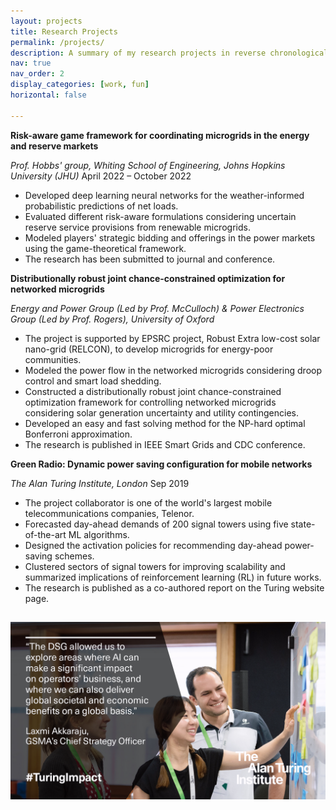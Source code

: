 ```yaml
---
layout: projects
title: Research Projects
permalink: /projects/
description: A summary of my research projects in reverse chronological order.
nav: true
nav_order: 2
display_categories: [work, fun]
horizontal: false

---
```


**Risk-aware game framework for coordinating microgrids in the energy and reserve markets**

*Prof. Hobbs' group, Whiting School of Engineering, Johns Hopkins University (JHU)*		April 2022 – October 2022

- Developed deep learning neural networks for the weather-informed probabilistic predictions of net loads.
- Evaluated different risk-aware formulations considering uncertain reserve service provisions from renewable microgrids. 
- Modeled players' strategic bidding and offerings in the power markets using the game-theoretical framework.
- The research has been submitted to journal and conference. 

**Distributionally robust joint chance-constrained optimization for networked microgrids**

*Energy and Power Group (Led by Prof. McCulloch) & Power Electronics Group (Led by Prof. Rogers), University of Oxford* 

- The project is supported by EPSRC project, Robust Extra low-cost solar nano-grid (RELCON), to develop microgrids for energy-poor communities.
- Modeled the power flow in the networked microgrids considering droop control and smart load shedding.
- Constructed a distributionally robust joint chance-constrained optimization framework for controlling networked microgrids considering solar generation uncertainty and utility contingencies.
- Developed an easy and fast solving method for the NP-hard optimal Bonferroni approximation.
- The research is published in IEEE Smart Grids and CDC conference. 

**Green Radio: Dynamic power saving configuration for mobile networks**

*The Alan Turing Institute, London*             							    Sep 2019

- The project collaborator is one of the world's largest mobile telecommunications companies, Telenor. 
- Forecasted day-ahead demands of 200 signal towers using five state-of-the-art ML algorithms.  
- Designed the activation policies for recommending day-ahead power-saving schemes.
- Clustered sectors of signal towers for improving scalability and summarized implications of reinforcement learning (RL) in future works. 
- The research is published as a co-authored report on the Turing website page. 

<h2> </h2>
<img src="/img/turing.JPG" alt="Turing_photos">


